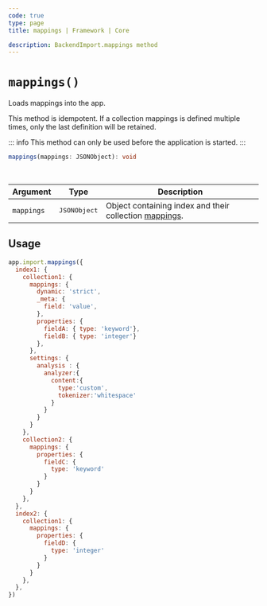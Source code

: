 ```yaml
---
code: true
type: page
title: mappings | Framework | Core

description: BackendImport.mappings method
---
```


# `mappings()`

<SinceBadge version="2.14.0" />

Loads mappings into the app.

This method is idempotent. If a collection mappings is defined multiple times, only the last definition will be retained.

::: info
This method can only be used before the application is started.
:::

```ts
mappings(mappings: JSONObject): void
```

<br/>

| Argument   | Type                  | Description                   |
|------------|-----------------------|-------------------------------|
| `mappings` | <pre>JSONObject</pre> | Object containing index and their collection [mappings](/core/2/guides/main-concepts/data-storage#mappings-properties). |

## Usage

```js
app.import.mappings({
  index1: {
    collection1: {
      mappings: {
        dynamic: 'strict',
        _meta: {
          field: 'value',
        },
        properties: {
          fieldA: { type: 'keyword'},
          fieldB: { type: 'integer'}
        },
      },
      settings: {
        analysis : {
          analyzer:{
            content:{
              type:'custom',
              tokenizer:'whitespace'
            }
          }
        }
      }
    },
    collection2: {
      mappings: {
        properties: {
          fieldC: {
            type: 'keyword'
          }
        }
      }
    },
  },
  index2: {
    collection1: {
      mappings: {
        properties: {
          fieldD: {
            type: 'integer'
          }
        }
      }
    },
  },
})
```
